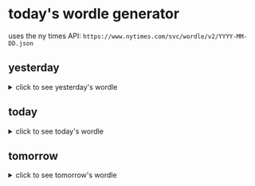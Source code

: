 # today's wordle generator

uses the ny times API: `https://www.nytimes.com/svc/wordle/v2/YYYY-MM-DD.json`

## yesterday

<details>
    <summary>click to see yesterday's wordle</summary>

    nadir

</details>

## today

<details>
    <summary>click to see today's wordle</summary>

    noisy

</details>

## tomorrow

<details>
    <summary>click to see tomorrow's wordle</summary>

    along

</details>
